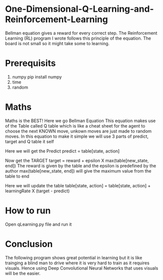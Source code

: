 # One-Dimensional-Q-Learning-and-Reinforcement-Learning
Bellman equation gives a reward for every correct step. The Reinforcement Learning (RL) program I wrote follows this principle of the equation. The board is not small so it might take some to learning.

# Prerequisits
1. numpy  pip install numpy
2. time
3. random

# Maths
Maths is the BEST! Here we go
Bellman Equation
This equation makes use of the Table called Q table which is like a cheat sheet for the agent to choose the next KNOWN move, unkown moves are just made to random moves. In this equation to make it simple we will use 3 parts of predict, target and Q table it self

Here we will get the Predict
predict = table[state, action]

Now get the TARGET
target = reward + epsilon X max(table[new_state, end])
The reward is given by the table and the epsilon is predefined by the author
max(table[new_state, end]) will give the maximum value from the table to end

Here we will update the table
table[state, action] = table[state, action] + learningRate X (target - predict)


# How to run
Open qLearning.py file and run it

# Conclusion
The following program shows great potential in learning but it is like trainging a blind man to drive where it is very hard to train as it requires visuals. Hence using Deep Convolutional Neural Networks that uses visuals will be the easier.
